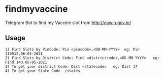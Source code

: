# findmyvaccine
Telegram Bot to find my Vaccine slot from http://cowin.gov.in/


## Usage

	1) Find Slots by PinCode: Pin <pincode>,<DD-MM-YYYY>  eg: Pin 110012,06-05-2021
    2) Find Slots by District Code: Find <districtcode>,<DD-MM-YYYY>   eg: Find 140,06-05-2021
    3) To get your district Code: Dist <statecode>   eg: Dist 17
    4) To get your State Code  /states 